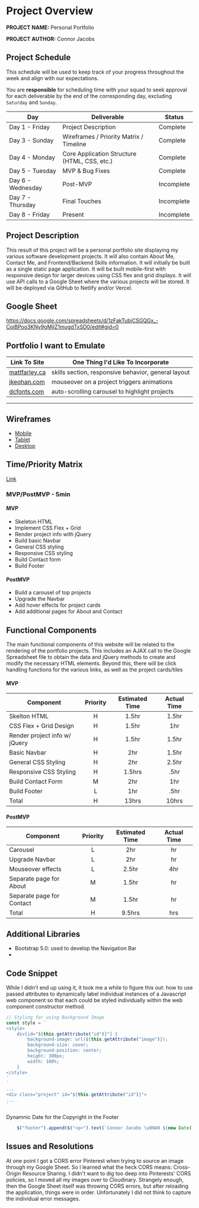 # Project Overview

**PROJECT NAME:** Personal Portfolio

**PROJECT AUTHOR:** Connor Jacobs

## Project Schedule

This schedule will be used to keep track of your progress throughout the week and align with our expectations.  

You are **responsible** for scheduling time with your squad to seek approval for each deliverable by the end of the corresponding day, excluding `Saturday` and `Sunday`.

|  Day | Deliverable | Status
|---|---| ---|
|Day 1 - Friday| Project Description | Complete
|Day 3 - Sunday| Wireframes / Priority Matrix / Timeline | Complete
|Day 4 - Monday| Core Application Structure (HTML, CSS, etc.) | Complete
|Day 5 - Tuesday| MVP & Bug Fixes | Complete
|Day 6 - Wednesday| Post-MVP | Incomplete
|Day 7 - Thursday| Final Touches | Incomplete
|Day 8 - Friday| Present | Incomplete


## Project Description

This result of this project will be a personal portfolio site displaying my various software development projects. It will also contain About Me, Contact Me, and Frontend/Backend Skills information. It will initially be built as a single static page application. It will be built mobile-first with responsive design for larger devices using CSS flex and grid displays. It will use API calls to a Google Sheet where the various projects will be stored. It will be deployed via GitHub to Netlify and/or Vercel.

## Google Sheet

https://docs.google.com/spreadsheets/d/1zFakTubjCSGQGx_-CoiBPoo3KNy9gMjIZ1mugdTxSD0/edit#gid=0

## Portfolio I want to Emulate

Link To Site  | One Thing I'd Like To Incorporate | 
| ------------- | ------------- |
| [mattfarley.ca](http://mattfarley.ca/) |  skills section, responsive behavior, general layout
| [jkeohan.com](http://jkeohan.com/) | mouseover on a project triggers animations
| [dcfonts.com](https://www.dcfonts.com/)| auto-scrolling carousel to highlight projects

---

## Wireframes

- [Mobile](https://res.cloudinary.com/kinr-jay/image/upload/v1618199143/GA/IMG_8617_whqdvy.heic)
- [Tablet](https://res.cloudinary.com/kinr-jay/image/upload/v1618199142/GA/IMG_8618_wgfz9p.heic)
- [Desktop](https://res.cloudinary.com/kinr-jay/image/upload/v1618199142/GA/IMG_8619_ilyayx.heic)

## Time/Priority Matrix 

[Link](https://res.cloudinary.com/kinr-jay/image/upload/v1618198406/GA/time-priority-matrix.heic)


### MVP/PostMVP - 5min
#### MVP

- Skeleton HTML
- Implement CSS Flex + Grid
- Render project info with jQuery
- Build basic Navbar
- General CSS styling
- Responsive CSS styling
- Build Contact form
- Build Footer

#### PostMVP 

- Build a carousel of top projects
- Upgrade the Navbar
- Add hover effects for project cards
- Add additional pages for About and Contact

## Functional Components

The main functional components of this website will be related to the rendering of the portfolio projects. This includes an AJAX call to the Google Spreadsheet file to obtain the data and jQuery methods to create and modify the necessary HTML elements. Beyond this, there will be click handling functions for the various links, as well as the project cards/tiles

#### MVP
| Component | Priority | Estimated Time | Actual Time |
| --- | :---: |  :---: | :---: | 
| Skelton HTML | H | 1.5hr | 1.5hr |
| CSS Flex + Grid Design | H | 1.5hr | 1hr |
| Render project info w/ jQuery | H | 1.5hr | 1.5hr |  
| Basic Navbar | H | 2hr|  1.5hr | 
| General CSS Styling | H | 2hr | 2.5hr|
| Responsive CSS Styling | H | 1.5hrs|  .5hr | 
| Build Contact Form | M | 2hr | 1hr |
| Build Footer | L | 1hr |  .5hr |
| Total | H | 13hrs| 10hrs |

#### PostMVP
| Component | Priority | Estimated Time | Actual Time |
| --- | :---: |  :---: | :---: | 
| Carousel | L | 2hr | hr | hr |
| Upgrade Navbar | L | 2hr | hr |
| Mouseover effects | L | 2.5hr | 4hr |
| Separate page for About | M | 1.5hr | hr |
| Separate page for Contact | M | 1.5hr | hr |
| Total | H | 9.5hrs| hrs |

## Additional Libraries

- Bootstrap 5.0: used to develop the Navigation Bar
- 

## Code Snippet

While I didn't end up using it, it took me a while to figure this out: how to use passed attributes to dynamically label individual instances of a Javascript web component so that each could be styled individually within the web component constructor method.

```js
// Styling for using Background Image
const style = `
<style>
    div[id="${this.getAttribute("id")}"] {
        background-image: url(${this.getAttribute("image")});
        background-size: cover;
        background-position: center;
        height: 300px;
        width: 100%;
    }
</style>
`
`
...
<div class="project" id="${this.getAttribute("id")}">
...
`
```

Dynamnic Date for the Copyright in the Footer
```js
    $("footer").append($("<p>").text(`Connor Jacobs \u00A9 ${new Date().getFullYear()}`))
```


## Issues and Resolutions

At one point I got a CORS error Pinterest when trying to source an image through my Google Sheet. So I learned what the heck CORS means: Cross-Origin Resource Sharing. I didn't want to dig too deep into Pinterests' CORS policies, so I moved all my images over to Cloudinary. Strangely enough, then the Google Sheet itself was throwing CORS errors, but after reloading the application, things were in order. Unfortunately I did not think to capture the individual error messages.


